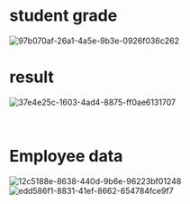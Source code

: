 <h1>student grade</h1>

![97b070af-26a1-4a5e-9b3e-0926f036c262](https://github.com/user-attachments/assets/e603ff62-b39d-4e08-99b3-295092a8989d)

<h1>result</h1>

![37e4e25c-1603-4ad4-8875-ff0ae6131707](https://github.com/user-attachments/assets/02b5de91-3a23-4f63-ba6d-f524a03ef80b)

<br>

<h1>Employee data</h1>

![12c5188e-8638-440d-9b6e-96223bf01248](https://github.com/user-attachments/assets/1d735fc9-e801-46fe-b2ad-b7866acfae0c)
![edd586f1-8831-41ef-8662-654784fce9f7](https://github.com/user-attachments/assets/75e6feb2-43ce-4434-ab27-d255388a29de)
